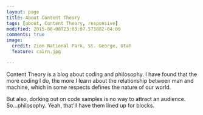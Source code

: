 ```yaml
---
layout: page
title: About Content Theory
tags: [about, Content Theory, responsive]
modified: 2015-08-08T23:03:07.573882-04:00
comments: true
image:
  credit: Zion National Park, St. George, Utah
  feature: cairn.jpg

---
```


Content Theory is a blog about coding and philosophy. I have found that the more coding I do, the more I learn about the relationship between man and machine, which in some respects defines the nature of our world.

But also, dorking out on code samples is no way to attract an audience. So...philosophy. Yeah, that'll have them lined up for blocks.
